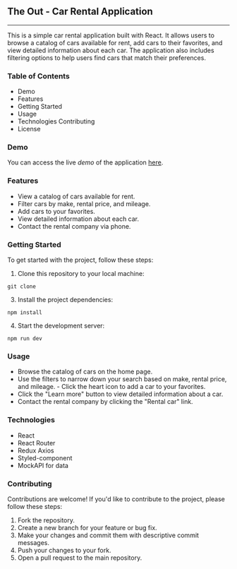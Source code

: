 ## The Out - Car Rental Application

---

This is a simple car rental application built with React. It allows users to
browse a catalog of cars available for rent, add cars to their favorites, and
view detailed information about each car. The application also includes
filtering options to help users find cars that match their preferences.

### Table of Contents

- Demo
- Features
- Getting Started
- Usage
- Technologies Contributing
- License

### Demo

You can access the live _demo_ of the application
[here](https://mshmatok.github.io/TheOut-rent_car_service/).

### Features

- View a catalog of cars available for rent.
- Filter cars by make, rental price, and mileage.
- Add cars to your favorites.
- View detailed information about each car.
- Contact the rental company via phone.

### Getting Started

To get started with the project, follow these steps:

1. Clone this repository to your local machine:

`git clone` <repository-url>

3.  Install the project dependencies:

`npm install`

4. Start the development server:

`npm run dev`

### Usage

- Browse the catalog of cars on the home page.
- Use the filters to narrow down your search based on make, rental price, and
  mileage. - Click the heart icon to add a car to your favorites.
- Click the "Learn more" button to view detailed information about a car.
- Contact the rental company by clicking the "Rental car" link.

### Technologies

- React
- React Router
- Redux Axios
- Styled-component
- MockAPI for data

### Contributing

Contributions are welcome! If you'd like to contribute to the project, please
follow these steps:

1. Fork the repository.
2. Create a new branch for your feature or bug fix.
3. Make your changes and commit them with descriptive commit messages.
4. Push your changes to your fork.
5. Open a pull request to the main repository.
